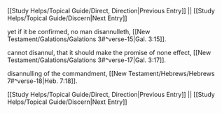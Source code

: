 [[Study Helps/Topical Guide/Direct, Direction|Previous Entry]]  ||  [[Study Helps/Topical Guide/Discern|Next Entry]]

 yet if it be confirmed, no man disannulleth, [[New Testament/Galations/Galations 3#^verse-15|Gal. 3:15]].

 cannot disannul, that it should make the promise of none effect, [[New Testament/Galations/Galations 3#^verse-17|Gal. 3:17]].

 disannulling of the commandment, [[New Testament/Hebrews/Hebrews 7#^verse-18|Heb. 7:18]].

[[Study Helps/Topical Guide/Direct, Direction|Previous Entry]]  ||  [[Study Helps/Topical Guide/Discern|Next Entry]]